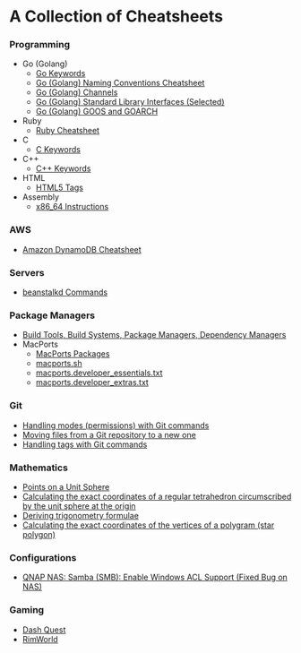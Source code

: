 # A Collection of Cheatsheets

### Programming
- Go (Golang)
  - [Go Keywords](keywords-go.md)
  - [Go (Golang) Naming Conventions Cheatsheet](go-conventions.md)
  - [Go (Golang) Channels](go-channels.md)
  - [Go (Golang) Standard Library Interfaces (Selected)](https://gist.github.com/asukakenji/ac8a05644a2e98f1d5ea8c299541fce9)
  - [Go (Golang) GOOS and GOARCH](https://gist.github.com/asukakenji/f15ba7e588ac42795f421b48b8aede63)
- Ruby
  - [Ruby Cheatsheet](ruby.md)
- C
  - [C Keywords](keywords-c.md)
- C++
  - [C++ Keywords](keywords-cpp.md)
- HTML
  - [HTML5 Tags](keywords-html5.md)
- Assembly
  - [x86_64 Instructions](x86_64_instructions.md)

### AWS
- [Amazon DynamoDB Cheatsheet](dynamodb.md)

### Servers
- [beanstalkd Commands](beanstalkd.md)

### Package Managers
- [Build Tools, Build Systems, Package Managers, Dependency Managers](build-tools.md)
- MacPorts
  - [MacPorts Packages](macports.md)
  - [macports.sh](macports.sh)
  - [macports.developer_essentials.txt](macports.developer_essentials.txt)
  - [macports.developer_extras.txt](macports.developer_extras.txt)

### Git
- [Handling modes (permissions) with Git commands](git-mode-permission.md)
- [Moving files from a Git repository to a new one](git-move-repository.md)
- [Handling tags with Git commands](git-tag.md)

### Mathematics
- [Points on a Unit Sphere](points-on-a-unit-sphere.md)
- [Calculating the exact coordinates of a regular tetrahedron circumscribed by the unit sphere at the origin](tetrahedron.md)
- [Deriving trigonometry formulae](trigonometry.md)
- [Calculating the exact coordinates of the vertices of a polygram (star polygon)](polygram-star-polygon.md)

### Configurations
- [QNAP NAS: Samba (SMB): Enable Windows ACL Support (Fixed Bug on NAS)](qnap-enable-windows-acl-support.md)

### Gaming
- [Dash Quest](dash-quest.md)
- [RimWorld](rimworld.md)
